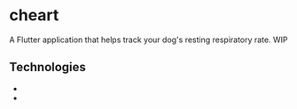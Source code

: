 # cheart

A Flutter application that helps track your dog's resting respiratory rate. WIP

## Technologies
- 
- 

